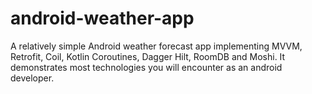 # android-weather-app
A relatively simple Android weather forecast app implementing MVVM, Retrofit, Coil, Kotlin Coroutines, Dagger Hilt, RoomDB and Moshi. It demonstrates most technologies you will encounter as an android developer. 
